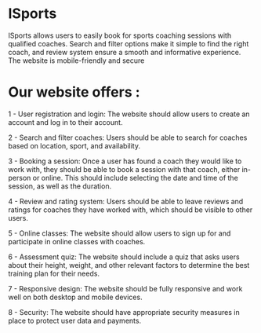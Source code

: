 # ISports

ISports allows users to easily book for sports coaching sessions with qualified coaches. Search and filter options make it simple to find the right coach, and review system ensure a smooth and informative experience. The website is mobile-friendly and secure

#                                                       Our website offers :
1 - User registration and login: The website should allow users to create an account and log in to their account.

2 - Search and filter coaches: Users should be able to search for coaches based on location, sport, and availability. 

3 - Booking a session: Once a user has found a coach they would like to work with, they should be able to book a session with that coach, either in-person or online. This should include selecting the date and time of the session, as well as the duration.

4 - Review and rating system: Users should be able to leave reviews and ratings for coaches they have worked with, which should be visible to other users.

5 - Online classes: The website should allow users to sign up for and participate in online classes with coaches.

6 - Assessment quiz: The website should include a quiz that asks users about their height, weight, and other relevant factors to determine the best training plan for their needs. 

7 - Responsive design: The website should be fully responsive and work well on both desktop and mobile devices.

8 - Security: The website should have appropriate security measures in place to protect user data and payments.


